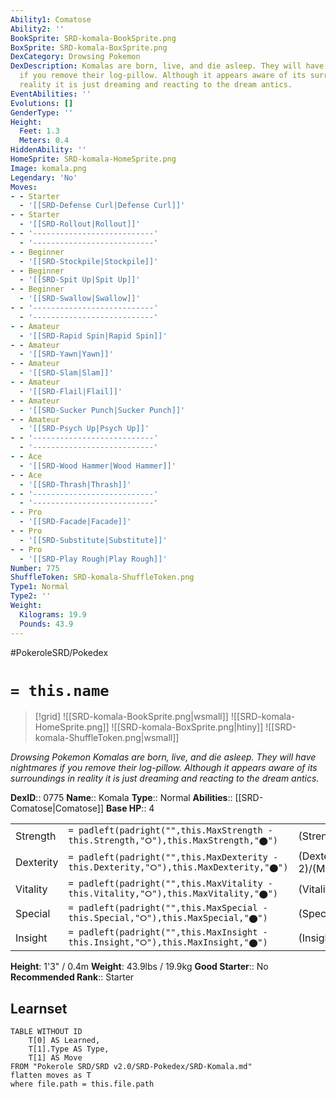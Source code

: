 ```yaml
---
Ability1: Comatose
Ability2: ''
BookSprite: SRD-komala-BookSprite.png
BoxSprite: SRD-komala-BoxSprite.png
DexCategory: Drowsing Pokemon
DexDescription: Komalas are born, live, and die asleep. They will have nightmares
  if you remove their log-pillow. Although it appears aware of its surroundings in
  reality it is just dreaming and reacting to the dream antics.
EventAbilities: ''
Evolutions: []
GenderType: ''
Height:
  Feet: 1.3
  Meters: 0.4
HiddenAbility: ''
HomeSprite: SRD-komala-HomeSprite.png
Image: komala.png
Legendary: 'No'
Moves:
- - Starter
  - '[[SRD-Defense Curl|Defense Curl]]'
- - Starter
  - '[[SRD-Rollout|Rollout]]'
- - '---------------------------'
  - '---------------------------'
- - Beginner
  - '[[SRD-Stockpile|Stockpile]]'
- - Beginner
  - '[[SRD-Spit Up|Spit Up]]'
- - Beginner
  - '[[SRD-Swallow|Swallow]]'
- - '---------------------------'
  - '---------------------------'
- - Amateur
  - '[[SRD-Rapid Spin|Rapid Spin]]'
- - Amateur
  - '[[SRD-Yawn|Yawn]]'
- - Amateur
  - '[[SRD-Slam|Slam]]'
- - Amateur
  - '[[SRD-Flail|Flail]]'
- - Amateur
  - '[[SRD-Sucker Punch|Sucker Punch]]'
- - Amateur
  - '[[SRD-Psych Up|Psych Up]]'
- - '---------------------------'
  - '---------------------------'
- - Ace
  - '[[SRD-Wood Hammer|Wood Hammer]]'
- - Ace
  - '[[SRD-Thrash|Thrash]]'
- - '---------------------------'
  - '---------------------------'
- - Pro
  - '[[SRD-Facade|Facade]]'
- - Pro
  - '[[SRD-Substitute|Substitute]]'
- - Pro
  - '[[SRD-Play Rough|Play Rough]]'
Number: 775
ShuffleToken: SRD-komala-ShuffleToken.png
Type1: Normal
Type2: ''
Weight:
  Kilograms: 19.9
  Pounds: 43.9
---
```


#PokeroleSRD/Pokedex

# `= this.name`

> [!grid]
> ![[SRD-komala-BookSprite.png|wsmall]]
> ![[SRD-komala-HomeSprite.png]]
> ![[SRD-komala-BoxSprite.png|htiny]]
> ![[SRD-komala-ShuffleToken.png|wsmall]]


*Drowsing Pokemon*
*Komalas are born, live, and die asleep. They will have nightmares if you remove their log-pillow. Although it appears aware of its surroundings in reality it is just dreaming and reacting to the dream antics.*

**DexID**:: 0775
**Name**:: Komala
**Type**:: Normal
**Abilities**:: [[SRD-Comatose|Comatose]]
**Base HP**:: 4

|           |                                                                                        |                                          |
| --------- | -------------------------------------------------------------------------------------- | ---------------------------------------- |
| Strength  | `= padleft(padright("",this.MaxStrength - this.Strength,"⭘"),this.MaxStrength,"⬤")`    | (Strength::3)/(MaxStrength::6)   |
| Dexterity | `= padleft(padright("",this.MaxDexterity - this.Dexterity,"⭘"),this.MaxDexterity,"⬤")` | (Dexterity:: 2)/(MaxDexterity::4) |
| Vitality  | `= padleft(padright("",this.MaxVitality - this.Vitality,"⭘"),this.MaxVitality,"⬤")`    | (Vitality::2)/(MaxVitality::4)   |
| Special   | `= padleft(padright("",this.MaxSpecial - this.Special,"⭘"),this.MaxSpecial,"⬤")`       | (Special::2)/(MaxSpecial::5)     |
| Insight   | `= padleft(padright("",this.MaxInsight - this.Insight,"⭘"),this.MaxInsight,"⬤")`       | (Insight::3)/(MaxInsight::6)     |

**Height**: 1'3" / 0.4m
**Weight**: 43.9lbs / 19.9kg
**Good Starter**:: No
**Recommended Rank**:: Starter

## Learnset

```dataview
TABLE WITHOUT ID
    T[0] AS Learned,
    T[1].Type AS Type,
    T[1] AS Move
FROM "Pokerole SRD/SRD v2.0/SRD-Pokedex/SRD-Komala.md"
flatten moves as T
where file.path = this.file.path
```

